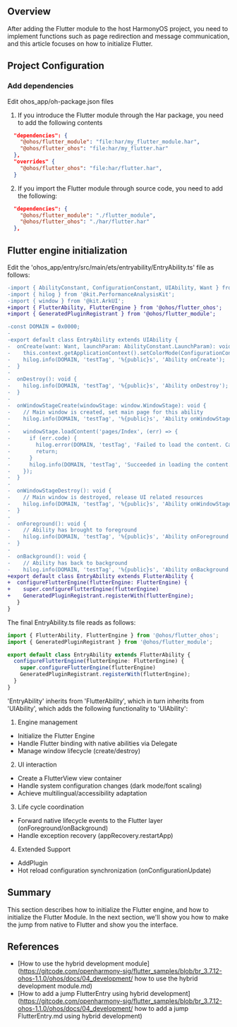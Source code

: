## Overview

After adding the Flutter module to the host HarmonyOS project, you need to implement functions such as page redirection and message communication, and this article focuses on how to initialize Flutter.

## Project Configuration

### Add dependencies

Edit ohos_app/oh-package.json files

1. If you introduce the Flutter module through the Har package, you need to add the following contents

```json
  "dependencies": {
    "@ohos/flutter_module": "file:har/my_flutter_module.har",
    "@ohos/flutter_ohos": "file:har/my_flutter.har"
  },
  "overrides" {
    "@ohos/flutter_ohos": "file:har/flutter.har",
  }
```

2. If you import the Flutter module through source code, you need to add the following:

```json
  "dependencies": {
    "@ohos/flutter_module": "./flutter_module",
    "@ohos/flutter_ohos": "./har/flutter.har"
  },
```

## Flutter engine initialization

Edit the 'ohos_app/entry/src/main/ets/entryability/EntryAbility.ts' file as follows:

```diff
-import { AbilityConstant, ConfigurationConstant, UIAbility, Want } from '@kit.AbilityKit';
-import { hilog } from '@kit.PerformanceAnalysisKit';
-import { window } from '@kit.ArkUI';
+import { FlutterAbility, FlutterEngine } from '@ohos/flutter_ohos';
+import { GeneratedPluginRegistrant } from '@ohos/flutter_module';

-const DOMAIN = 0x0000;
-
-export default class EntryAbility extends UIAbility {
-  onCreate(want: Want, launchParam: AbilityConstant.LaunchParam): void {
-    this.context.getApplicationContext().setColorMode(ConfigurationConstant.ColorMode.COLOR_MODE_NOT_SET);
-    hilog.info(DOMAIN, 'testTag', '%{public}s', 'Ability onCreate');
-  }
-
-  onDestroy(): void {
-    hilog.info(DOMAIN, 'testTag', '%{public}s', 'Ability onDestroy');
-  }
-
-  onWindowStageCreate(windowStage: window.WindowStage): void {
-    // Main window is created, set main page for this ability
-    hilog.info(DOMAIN, 'testTag', '%{public}s', 'Ability onWindowStageCreate');
-
-    windowStage.loadContent('pages/Index', (err) => {
-      if (err.code) {
-        hilog.error(DOMAIN, 'testTag', 'Failed to load the content. Cause: %{public}s', JSON.stringify(err));
-        return;
-      }
-      hilog.info(DOMAIN, 'testTag', 'Succeeded in loading the content.');
-    });
-  }
-
-  onWindowStageDestroy(): void {
-    // Main window is destroyed, release UI related resources
-    hilog.info(DOMAIN, 'testTag', '%{public}s', 'Ability onWindowStageDestroy');
-  }
-
-  onForeground(): void {
-    // Ability has brought to foreground
-    hilog.info(DOMAIN, 'testTag', '%{public}s', 'Ability onForeground');
-  }
-
-  onBackground(): void {
-    // Ability has back to background
-    hilog.info(DOMAIN, 'testTag', '%{public}s', 'Ability onBackground');
+export default class EntryAbility extends FlutterAbility {
+  configureFlutterEngine(flutterEngine: FlutterEngine) {
+    super.configureFlutterEngine(flutterEngine)
+    GeneratedPluginRegistrant.registerWith(flutterEngine);
   }
}
```

The final EntryAbility.ts file reads as follows:

```ts
import { FlutterAbility, FlutterEngine } from '@ohos/flutter_ohos';
import { GeneratedPluginRegistrant } from '@ohos/flutter_module';

export default class EntryAbility extends FlutterAbility {
  configureFlutterEngine(flutterEngine: FlutterEngine) {
    super.configureFlutterEngine(flutterEngine)
    GeneratedPluginRegistrant.registerWith(flutterEngine);
  }
}
```


'EntryAbility' inherits from 'FlutterAbility', which in turn inherits from 'UIAbility', which adds the following functionality to 'UIAbility':

1. Engine management
- Initialize the Flutter Engine
- Handle Flutter binding with native abilities via Delegate
- Manage window lifecycle (create/destroy)
2. UI interaction
- Create a FlutterView view container
- Handle system configuration changes (dark mode/font scaling)
- Achieve multilingual/accessibility adaptation
3. Life cycle coordination
- Forward native lifecycle events to the Flutter layer (onForeground/onBackground)
- Handle exception recovery (appRecovery.restartApp)
4. Extended Support
- AddPlugin
- Hot reload configuration synchronization (onConfigurationUpdate)

## Summary

This section describes how to initialize the Flutter engine, and how to initialize the Flutter Module. In the next section, we'll show you how to make the jump from native to Flutter and show you the interface.

## References

- [How to use the hybrid development module] (https://gitcode.com/openharmony-sig/flutter_samples/blob/br_3.7.12-ohos-1.1.0/ohos/docs/04_development/ how to use the hybrid development module.md)
- [How to add a jump FlutterEntry using hybrid development] (https://gitcode.com/openharmony-sig/flutter_samples/blob/br_3.7.12-ohos-1.1.0/ohos/docs/04_development/ how to add a jump FlutterEntry.md using hybrid development)